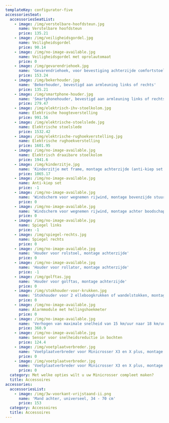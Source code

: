 ```yaml
---
templateKey: configurator-five
accessoriesSeat:
  accessoriesSeatList:
    - image: /img/verstelbare-hoofdsteun.jpg
      name: Verstelbare hoofdsteun
      price: 135.21
    - image: /img/veiligheidsgordel.jpg
      name: Veiligheidsgordel
      price: 90.14
    - image: /img/no-image-available.jpg
      name: Veiligheidsgordel met oprolautomaat
      price: 0
    - image: /img/gevarendriehoek.jpg
      name: 'Gevarendriehoek, voor bevestiging achterzijde comfortstoel'
      price: 153.24
    - image: /img/bekerhouder.jpg
      name: 'Bekerhouder, bevestigd aan armleuning links of rechts'
      price: 135.21
    - image: /img/smartphone-houder.jpg
      name: 'Smartphonehouder, bevestigd aan armleuning links of rechts'
      price: 279.47
    - image: /img/elektrisch-ihv-stoelkolom.jpg
      name: Elektrische hoogteverstelling
      price: 991.56
    - image: /img/elektrische-stoelslede.jpg
      name: Elektrische stoelslede
      price: 1532.42
    - image: /img/elektrische-rughoekverstelling.jpg
      name: Elektrische rughoekverstelling
      price: 1601.95
    - image: /img/no-image-available.jpg
      name: Elektrisch draaibare stoelkolom
      price: 1941.6
    - image: /img/kinderzitje.jpg
      name: 'Kinderzitje met frame, montage achterzijde (anti-kiep set verplicht)'
      price: 1065.17
    - image: /img/no-image-available.jpg
      name: Anti-kiep set
      price: -1
    - image: /img/no-image-available.jpg
      name: 'Windscherm voor wegnemen rijwind, montage bovenzijde stuurkolom'
      price: 0
    - image: /img/no-image-available.jpg
      name: 'Windscherm voor wegnemen rijwind, montage achter boodschappenmand'
      price: 0
    - image: /img/no-image-available.jpg
      name: Spiegel links
      price: -1
    - image: /img/spiegel-rechts.jpg
      name: Spiegel rechts
      price: 0
    - image: /img/no-image-available.jpg
      name: 'Houder voor rolstoel, montage achterzijde'
      price: 0
    - image: /img/no-image-available.jpg
      name: 'Houder voor rollator, montage achterzijde'
      price: -1
    - image: /img/golftas.jpg
      name: 'Houder voor golftas, montage achterzijde'
      price: 0
    - image: /img/stokhouder-voor-krukken.jpg
      name: 'Stokhouder voor 2 elleboogkrukken of wandelstokken, montage achterzijde'
      price: 0
    - image: /img/no-image-available.jpg
      name: Alarmmodule met hellingshoekmeter
      price: 0
    - image: /img/no-image-available.jpg
      name: 'Verhogen van maximale snelheid van 15 km/uur naar 18 km/uur '
      price: 360.9
    - image: /img/no-image-available.jpg
      name: Sensor voor snelheidsreductie in bochten
      price: 124.4
    - image: /img/voetplaatverbreder.jpg
      name: 'Voetplaatverbreder voor Minicrosser X3 en X plus, montage links'
      price: 0
    - image: /img/voetplaatverbreder.jpg
      name: 'Voetplaatverbreder voor Minicrosser X3 en X plus, montage rechts'
      price: 0
  category: Met welke opties wilt u uw Minicrosser compleet maken?
  title: Accessoires
accessories:
  accessoriesList:
    - image: /img/3w-voorkant-vrijstaand-ii.png
      name: 'Mand achter, universeel, 34 - 70 cm'
      price: 153
  category: Accessoires
  title: Accessoires
---
```


